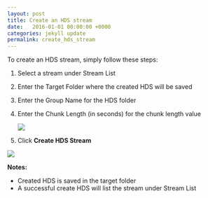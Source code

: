 ```yaml
---
layout: post
title: Create an HDS stream
date:   2016-01-01 00:00:00 +0000
categories: jekyll update
permalink: create_hds_stream
---
```


To create an HDS stream, simply follow these steps:

1. Select a stream under Stream List
   
2. Enter the Target Folder where the created HDS will be saved
   
3. Enter the Group Name for the HDS folder
   
4. Enter the Chunk Length (in seconds) for the chunk length value
   
   ![]({{site.url}}{{site.baseurl}}/assets/image7.jpg)
   
5. Click **Create HDS Stream**

![]({{site.url}}{{site.baseurl}}/assets/image8.jpg)

**Notes:**

- Created HDS is saved in the target folder
- A successful create HDS will list the stream under Stream List


